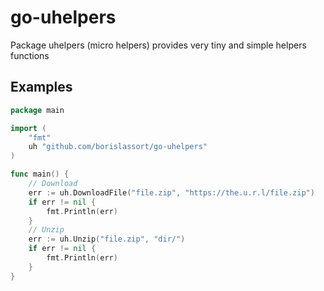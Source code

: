 go-uhelpers
===================

Package uhelpers (micro helpers) provides very tiny and simple helpers functions

## Examples

```go
package main

import (
	"fmt"
	uh "github.com/borislassort/go-uhelpers"
)

func main() {
	// Download
	err := uh.DownloadFile("file.zip", "https://the.u.r.l/file.zip")
	if err != nil {
		fmt.Println(err)
	}
	// Unzip
	err := uh.Unzip("file.zip", "dir/")
	if err != nil {
		fmt.Println(err)
	}
}
```
